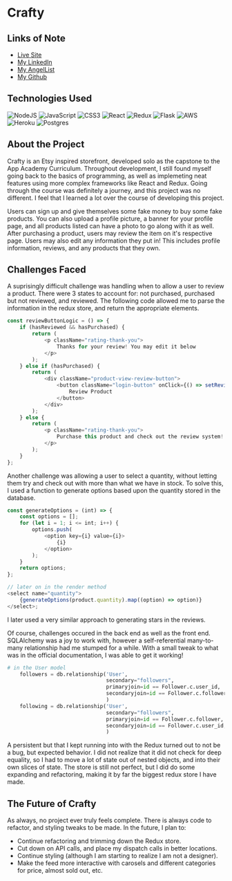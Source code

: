 # Crafty

## Links of Note
- [Live Site](http://crafty-app.herokuapp.com/)
- [My LinkedIn](https://www.linkedin.com/in/jacob-grooms/)
- [My AngelList](https://angel.co/u/jacob-grooms)
- [My Github](https://github.com/j-grooms)

## Technologies Used

<img alt="NodeJS" src="https://img.shields.io/badge/node.js%20-%2343853D.svg?&style=for-the-badge&logo=node.js&logoColor=white"/>
<img alt="JavaScript" src="https://img.shields.io/badge/javascript%20-%23323330.svg?&style=for-the-badge&logo=javascript&logoColor=%23F7DF1E"/>
<img alt="CSS3" src="https://img.shields.io/badge/css3%20-%231572B6.svg?&style=for-the-badge&logo=css3&logoColor=white"/>
<img alt="React" src="https://img.shields.io/badge/react%20-%2320232a.svg?&style=for-the-badge&logo=react&logoColor=%2361DAFB"/>
<img alt="Redux" src="https://img.shields.io/badge/redux%20-%23593d88.svg?&style=for-the-badge&logo=redux&logoColor=white"/>
<img alt="Flask" src="https://img.shields.io/badge/flask%20-%23000.svg?&style=for-the-badge&logo=flask&logoColor=white"/>
<img alt="AWS" src="https://img.shields.io/badge/AWS%20-%23FF9900.svg?&style=for-the-badge&logo=amazon-aws&logoColor=white"/>
<img alt="Heroku" src="https://img.shields.io/badge/heroku%20-%23430098.svg?&style=for-the-badge&logo=heroku&logoColor=white"/>
<img alt="Postgres" src ="https://img.shields.io/badge/postgres-%23316192.svg?&style=for-the-badge&logo=postgresql&logoColor=white"/>

## About the Project

Crafty is an Etsy inspired storefront, developed solo as the capstone to the App Academy Curriculum. Throughout development, I still found myself going back to the basics of programming, as well as implemeting neat features using more complex frameworks like React and Redux. Going through the course was definitely a journey, and this project was no different. I feel that I learned a lot over the course of developing this project.

Users can sign up and give themselves some fake money to buy some fake products. You can also upload a profile picture, a banner for your profile page, and all products listed can have a photo to go along with it as well. After purchasing a product, users may review the item on it's respective page. Users may also edit any information they put in! This includes profile information, reviews, and any products that they own.

## Challenges Faced

A suprisingly difficult challenge was handling when to allow a user to review a product. There were 3 states to account for: not purchased, purchased but not reviewed, and reviewed. The following code allowed me to parse the information in the redux store, and return the appropriate elements.

```js
const reviewButtonLogic = () => {
	if (hasReviewed && hasPurchased) {
		return (
			<p className="rating-thank-you">
				Thanks for your review! You may edit it below
			</p>
		);
	} else if (hasPurchased) {
		return (
			<div className="product-view-review-button">
				<button className="login-button" onClick={() => setReviewing(true)}>
					Review Product
				</button>
			</div>
		);
	} else {
		return (
			<p className="rating-thank-you">
				Purchase this product and check out the review system!
			</p>
		);
	}
};
```

Another challenge was allowing a user to select a quantity, without letting them try and check out with more than what we have in stock. To solve this, I used a function to generate options based upon the quantity stored in the database.

```js
const generateOptions = (int) => {
	const options = [];
	for (let i = 1; i <= int; i++) {
		options.push(
			<option key={i} value={i}>
				{i}
			</option>
		);
	}
	return options;
};

// later on in the render method
<select name="quantity">
	{generateOptions(product.quantity).map((option) => option)}
</select>;
```

I later used a very similar approach to generating stars in the reviews.

Of course, challenges occured in the back end as well as the front end. SQLAlchemy was a joy to work with, however a self-referential many-to-many relationship had me stumped for a while. With a small tweak to what was in the official documentation, I was able to get it working!

```py
# in the User model
    followers = db.relationship('User',
                                secondary="followers",
                                primaryjoin=id == Follower.c.user_id,
                                secondaryjoin=id == Follower.c.follower,
                                )
    following = db.relationship('User',
                                secondary="followers",
                                primaryjoin=id == Follower.c.follower,
                                secondaryjoin=id == Follower.c.user_id,
                                )
```

A persistent but that I kept running into with the Redux turned out to not be a bug, but expected behavior. I did not realize that it did not check for deep equality, so I had to move a lot of state out of nested objects, and into their own slices of state. The store is still not perfect, but I did do some expanding and refactoring, making it by far the biggest redux store I have made.

## The Future of Crafty
As always, no project ever truly feels complete. There is always code to refactor, and styling tweaks to be made. In the future, I plan to:
- Continue refactoring and trimming down the Redux store.
- Cut down on API calls, and place my dispatch calls in better locations.
- Continue styling (although I am starting to realize I am not a designer).
- Make the feed more interactive with carosels and different categories for price, almost sold out, etc.

